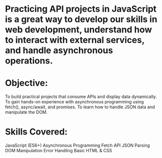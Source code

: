 # Practicing API projects in JavaScript is a great way to develop our skills in web development, understand how to interact with external services, and handle asynchronous operations.

# Objective:

To build practical projects that consume APIs and display data dynamically.
To gain hands-on experience with asynchronous programming using fetch(), async/await, and promises.
To learn how to handle JSON data and manipulate the DOM.

# Skills Covered:

JavaScript (ES6+)
Asynchronous Programming
Fetch API
JSON Parsing
DOM Manipulation
Error Handling
Basic HTML & CSS
